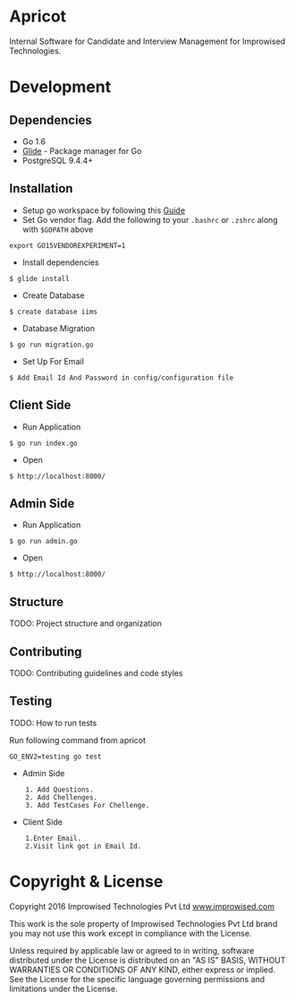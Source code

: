 # Apricot

Internal Software for Candidate and Interview Management for Improwised Technologies.

# Development

## Dependencies
* Go 1.6
* [Glide](https://github.com/Masterminds/glide) - Package manager for Go
* PostgreSQL 9.4.4+

## Installation
* Setup go workspace by following this [Guide](https://golang.org/doc/code.html#Organization)
* Set Go vendor flag. Add the following to your `.bashrc` or `.zshrc` along with `$GOPATH` above
```
export GO15VENDOREXPERIMENT=1
```
* Install dependencies
```
$ glide install
```
* Create Database
```
$ create database iims
```
* Database Migration
```
$ go run migration.go
```
* Set Up For Email
```
$ Add Email Id And Password in config/configuration file
```

## Client Side

* Run Application
```
$ go run index.go
```
* Open
```
$ http://localhost:8000/
```

## Admin Side

* Run Application
```
$ go run admin.go
```
* Open
```
$ http://localhost:8000/
```

## Structure

TODO: Project structure and organization

## Contributing

TODO: Contributing guidelines and code styles

## Testing

TODO: How to run tests

Run following command from apricot
```
GO_ENV2=testing go test
```
* Admin Side
```
	1. Add Questions.
	2. Add Chellenges.
	3. Add TestCases For Chellenge.
```
* Client Side
```
	1.Enter Email.
	2.Visit link got in Email Id.
```


# Copyright & License

Copyright 2016 Improwised Technologies Pvt Ltd
www.improwised.com

This work is the sole property of Improwised Technologies Pvt Ltd brand
you may not use this work except in compliance with the License.

Unless required by applicable law or agreed to in writing, software
distributed under the License is distributed on an "AS IS" BASIS,
WITHOUT WARRANTIES OR CONDITIONS OF ANY KIND, either express or implied.
See the License for the specific language governing permissions and
limitations under the License.
